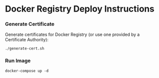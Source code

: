 Docker Registry Deploy Instructions
================================

### Generate Certificate

Generate certificates for Docker Registry
(or use one provided by a Certificate Authority):

    ./generate-cert.sh

### Run Image

    docker-compose up -d
